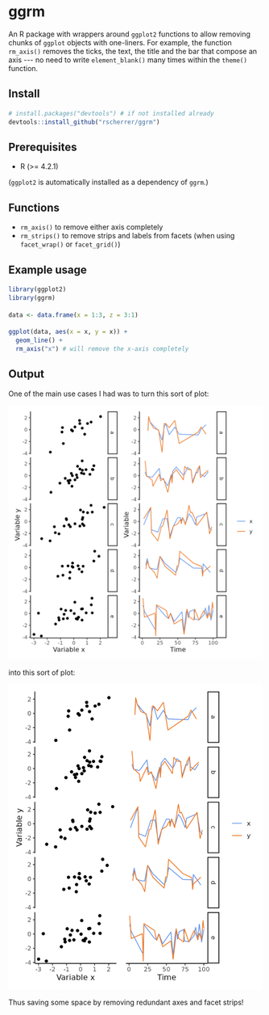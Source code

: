 # ggrm

An R package with wrappers around `ggplot2` functions to allow removing chunks of `ggplot` objects with one-liners. For example, the function `rm_axis()` removes the ticks, the text, the title and the bar that compose an axis --- no need to write `element_blank()` many times within the `theme()` function.

## Install

``` r
# install.packages("devtools") # if not installed already
devtools::install_github("rscherrer/ggrm")
```

## Prerequisites

* R (>= 4.2.1)

(`ggplot2` is automatically installed as a dependency of `ggrm`.)

## Functions

-   `rm_axis()` to remove either axis completely
-   `rm_strips()` to remove strips and labels from facets (when using `facet_wrap()` or `facet_grid()`)

## Example usage

``` r
library(ggplot2)
library(ggrm)

data <- data.frame(x = 1:3, z = 3:1)

ggplot(data, aes(x = x, y = x)) +
  geom_line() +
  rm_axis("x") # will remove the x-axis completely
```

## Output

One of the main use cases I had was to turn this sort of plot:

![](figures/before.png)

into this sort of plot:

![](figures/after.png)

Thus saving some space by removing redundant axes and facet strips!
